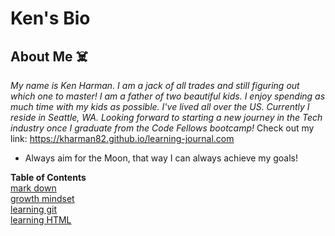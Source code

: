 # Ken's Bio

## About Me :skull_and_crossbones:
_My name is Ken Harman. I am a jack of all trades and still figuring out which one to master! I am a father of two beautiful kids. I enjoy spending as much time with my kids as possible. I've lived all over the US. Currently I reside in Seattle, WA. Looking forward to starting a new journey in the Tech industry once I graduate from the Code Fellows bootcamp!_ Check out my link: https://kharman82.github.io/learning-journal.com

-  Always aim for the Moon, that way I can always achieve my goals!

**Table of Contents**  
[mark down](markdown.md)  
[growth mindset](growth_mindset.md)  
[learning git](learning_git.md)  
[learning HTML](learning_HTML.md)

